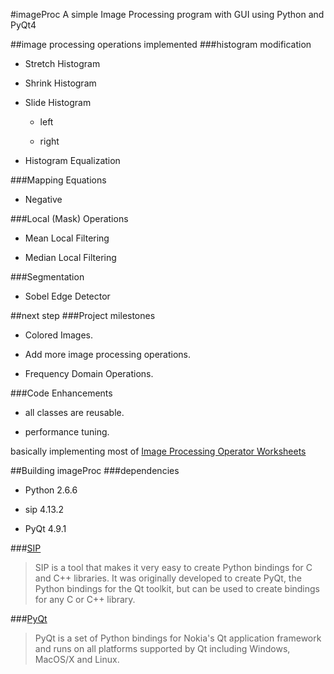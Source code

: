 #imageProc
A simple Image Processing program with GUI using Python and PyQt4

##image processing operations implemented
###histogram modification

- Stretch Histogram

- Shrink Histogram

- Slide Histogram
	
	- left

	- right

- Histogram Equalization

###Mapping Equations

- Negative

###Local (Mask) Operations

- Mean Local Filtering

- Median Local Filtering

###Segmentation

- Sobel Edge Detector

##next step
###Project milestones

- Colored Images.

- Add more image processing operations.

- Frequency Domain Operations.

###Code Enhancements

- all classes are reusable.

- performance tuning.

basically implementing most of [Image Processing Operator Worksheets](http://homepages.inf.ed.ac.uk/rbf/HIPR2/wksheets.htm)

##Building imageProc
###dependencies

- Python 2.6.6

- sip 4.13.2

- PyQt 4.9.1

###[SIP](http://www.riverbankcomputing.co.uk/software/sip/download/)
> SIP is a tool that makes it very easy to create Python bindings for C and C++ libraries. It was originally developed to create PyQt, the Python bindings for the Qt toolkit, but can be used to create bindings for any C or C++ library.

###[PyQt](http://www.riverbankcomputing.co.uk/software/pyqt/download/)
> PyQt is a set of Python bindings for Nokia's Qt application framework and runs on all platforms supported by Qt including Windows, MacOS/X and Linux.
